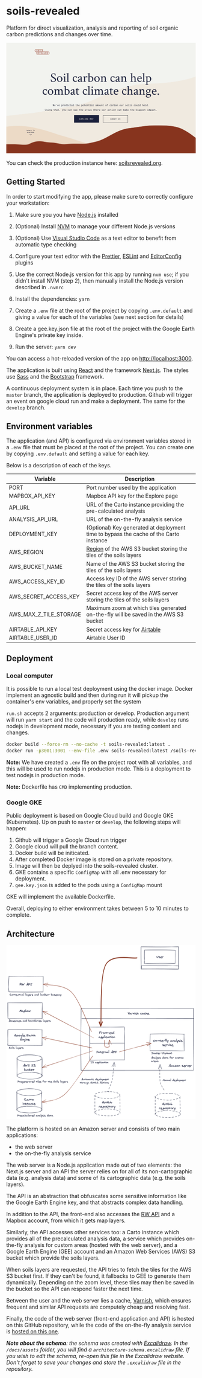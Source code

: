 # soils-revealed

Platform for direct visualization, analysis and reporting of soil organic carbon predictions and changes over time.

![Homepage](docs/assets/hero.png)

You can check the production instance here: [soilsrevealed.org](https://soilsrevealed.org/).

## Getting Started

In order to start modifying the app, please make sure to correctly configure your workstation:

1. Make sure you you have [Node.js](https://nodejs.org/en/) installed
2. (Optional) Install [NVM](https://github.com/nvm-sh/nvm) to manage your different Node.js versions
3. (Optional) Use [Visual Studio Code](https://code.visualstudio.com/) as a text editor to benefit from automatic type checking
4. Configure your text editor with the [Prettier](https://prettier.io/), [ESLint](https://eslint.org/) and [EditorConfig](https://editorconfig.org/) plugins
5. Use the correct Node.js version for this app by running `nvm use`; if you didn't install NVM (step 2), then manually install the Node.js version described in `.nvmrc`
6. Install the dependencies: `yarn`
7. Create a `.env` file at the root of the project by copying `.env.default` and giving a value for each of the variables (see next section for details)
8. Create a gee.key.json file at the root of the project with the Google Earth Engine's private key inside.

9. Run the server: `yarn dev`

You can access a hot-reloaded version of the app on [http://localhost:3000](http://localhost:3000).

The application is built using [React](https://reactjs.org/) and the framework [Next.js](https://nextjs.org/). The styles use [Sass](https://sass-lang.com/) and the [Bootstrap](https://getbootstrap.com/) framework.

A continuous deployment system is in place. Each time you push to the `master` branch, the application is deployed to production. Github will trigger an event on google cloud run and make a deployment. The same for the `develop` branch.

## Environment variables

The application (and API) is configured via environment variables stored in a `.env` file that must be placed at the root of the project. You can create one by copying `.env.default` and setting a value for each key.

Below is a description of each of the keys.

| Variable | Description |
|---|---|
| PORT | Port number used by the application |
| MAPBOX_API_KEY | Mapbox API key for the Explore page |
| API_URL | URL of the Carto instance providing the pre-calculated analysis |
| ANALYSIS_API_URL | URL of the on-the-fly analysis service |
| DEPLOYMENT_KEY | (Optional) Key generated at deployment time to bypass the cache of the Carto instance |
| AWS_REGION | [Region](https://docs.aws.amazon.com/general/latest/gr/s3.html) of the AWS S3 bucket storing the tiles of the soils layers |
| AWS_BUCKET_NAME | Name of the AWS S3 bucket storing the tiles of the soils layers |
| AWS_ACCESS_KEY_ID | Access key ID of the AWS server storing the tiles of the soils layers |
| AWS_SECRET_ACCESS_KEY | Secret access key of the AWS server storing the tiles of the soils layers |
| AWS_MAX_Z_TILE_STORAGE | Maximum zoom at which tiles generated on-the-fly will be saved in the AWS S3 bucket |
| AIRTABLE_API_KEY | Secret access key for [Airtable](https://airtable.com/) |
| AIRTABLE_USER_ID | Airtable User ID |


## Deployment

### Local computer

It is possible to run a local test deployment using the docker image. Docker implement an agnostic build and then during run it will pickup the container's env variables, and properly set the system

`run.sh` accepts 2 arguments: production or develop. Production argument will run `yarn start` and the code will production ready, while `develop` runs nodejs in development mode, necessary if you are testing content and changes.

```bash
docker build --force-rm --no-cache -t soils-revealed:latest .
docker run -p3001:3001 --env-file .env soils-revealed:latest /soils-revealed/run.sh production
```

**Note:** We have created a `.env` file on the project root with all variables, and this will be used to run nodejs in production mode. This is a deployment to test nodejs in production mode.  

**Note:** Dockerfile has `CMD` implementing production.


### Google GKE

Public deployment is based on Google Cloud build and Google GKE (Kubernetes). Up on push to `master` or `develop`, the following steps will happen:

1. Github will trigger a Google Cloud run trigger
2. Google cloud will pull the branch content.
3. Docker build will be initicated.
4. After completed Docker image is stored on a private repository.
5. Image will then be deplyed into the soils-revealed cluster.
6. GKE contains a specific `ConfigMap` with all .env necessary for deployment.
7. `gee.key.json` is added to the pods using a `ConfigMap` mount

GKE will implement the available Dockerfile.

Overall, deploying to either environment takes between 5 to 10 minutes to complete.

## Architecture

![Architecture schema](docs/assets/architecture-schema.png)

The platform is hosted on an Amazon server and consists of two main applications:

- the web server
- the on-the-fly analysis service

The web server is a Node.js application made out of two elements: the Next.js server and an API the server relies on for all of its non-cartographic data (e.g. analysis data) and some of its cartographic data (e.g. the soils layers).

The API is an abstraction that obfuscates some sensitive information like the Google Earth Engine key, and that abstracts complex data handling.

In addition to the API, the front-end also accesses the [RW API](http://api.resourcewatch.org/) and a Mapbox account, from which it gets map layers.

Similarly, the API accesses other services too: a Carto instance which provides all of the precalculated analysis data, a service which provides on-the-fly analysis for custom areas (hosted with the web server), and a Google Earth Engine (GEE) account and an Amazon Web Services (AWS) S3 bucket which provide the soils layers.

When soils layers are requested, the API tries to fetch the tiles for the AWS S3 bucket first. If they can't be found, it fallbacks to GEE to generate them dynamically. Depending on the zoom level, these tiles may then be saved in the bucket so the API can respond faster the next time.

Between the user and the web server lies a cache, [Varnish](https://varnish-cache.org/), which ensures frequent and similar API requests are computely cheap and resolving fast.

Finally, the code of the web server (front-end application and API) is hosted on this GitHub repository, while the code of the on-the-fly analysis service is [hosted on this one](https://github.com/Vizzuality/soils-revealed-lambda).

_**Note about the schema**: the schema was created with [Excalidraw](https://excalidraw.com/). In the `/docs/assets` folder, you will find a `architecture-schema.excalidraw` file. If you wish to edit the schema, re-open this file in the Excalidraw website. Don't forget to save your changes and store the `.excalidraw` file in the repository._
